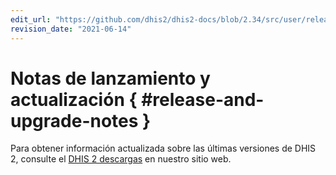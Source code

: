 ```yaml
---
edit_url: "https://github.com/dhis2/dhis2-docs/blob/2.34/src/user/release-and-upgrade-notes.md"
revision_date: "2021-06-14"
---
```


# Notas de lanzamiento y actualización { #release-and-upgrade-notes }

Para obtener información actualizada sobre las últimas versiones de DHIS 2, consulte el [DHIS 2 descargas](https://www.dhis2.org/downloads) en nuestro sitio web.
